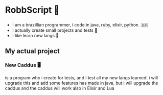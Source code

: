 # RobbScript :crescent_moon:
###
* I am a brazillian programmer, i code in java, ruby, elixir, python. 🇧🇷
* I actually create small projects and tests 🌃
* I like learn new langs 🍃
###
## My actual project

### New Caddus 🖥️
is a program who i create for tests, and i test all my new langs learned.
i will upgrade this and add some features
has made in java, but i will upgrade the caddus and the caddus will work also in Elixir and Lua 
